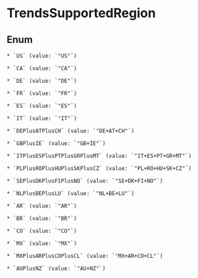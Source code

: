 
# TrendsSupportedRegion

## Enum


    * `US` (value: `"US"`)

    * `CA` (value: `"CA"`)

    * `DE` (value: `"DE"`)

    * `FR` (value: `"FR"`)

    * `ES` (value: `"ES"`)

    * `IT` (value: `"IT"`)

    * `DEPlusATPlusCH` (value: `"DE+AT+CH"`)

    * `GBPlusIE` (value: `"GB+IE"`)

    * `ITPlusESPlusPTPlusGRPlusMT` (value: `"IT+ES+PT+GR+MT"`)

    * `PLPlusROPlusHUPlusSKPlusCZ` (value: `"PL+RO+HU+SK+CZ"`)

    * `SEPlusDKPlusFIPlusNO` (value: `"SE+DK+FI+NO"`)

    * `NLPlusBEPlusLU` (value: `"NL+BE+LU"`)

    * `AR` (value: `"AR"`)

    * `BR` (value: `"BR"`)

    * `CO` (value: `"CO"`)

    * `MX` (value: `"MX"`)

    * `MXPlusARPlusCOPlusCL` (value: `"MX+AR+CO+CL"`)

    * `AUPlusNZ` (value: `"AU+NZ"`)



